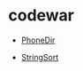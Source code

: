 # codewar

- [PhoneDir](https://github.com/THM-TheoreM/Java/tree/master/codewar/PhoneDir)

- [StringSort](https://github.com/THM-TheoreM/Java/tree/master/codewar/StringSort)